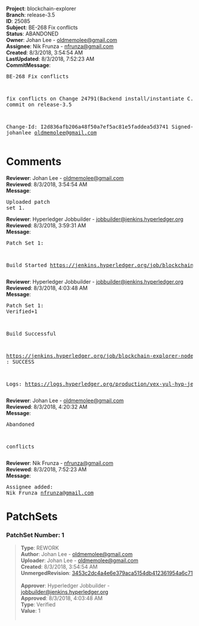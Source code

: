 <strong>Project</strong>: blockchain-explorer<br><strong>Branch</strong>: release-3.5<br><strong>ID</strong>: 25085<br><strong>Subject</strong>: BE-268 Fix conflicts<br><strong>Status</strong>: ABANDONED<br><strong>Owner</strong>: Johan Lee - oldmemolee@gmail.com<br><strong>Assignee</strong>: Nik Frunza - nfrunza@gmail.com<br><strong>Created</strong>: 8/3/2018, 3:54:54 AM<br><strong>LastUpdated</strong>: 8/3/2018, 7:52:23 AM<br><strong>CommitMessage</strong>:<br><pre>BE-268 Fix conflicts

fix conflicts on Change 24791(Backend install/instantiate C.C)) to commit on release-3.5

Change-Id: I2d836afb206a48f50a7ef5ac81e5faddea5d3741
Signed-off-by: johanlee <oldmemolee@gmail.com>
</pre><h1>Comments</h1><strong>Reviewer</strong>: Johan Lee - oldmemolee@gmail.com<br><strong>Reviewed</strong>: 8/3/2018, 3:54:54 AM<br><strong>Message</strong>: <pre>Uploaded patch set 1.</pre><strong>Reviewer</strong>: Hyperledger Jobbuilder - jobbuilder@jenkins.hyperledger.org<br><strong>Reviewed</strong>: 8/3/2018, 3:59:31 AM<br><strong>Message</strong>: <pre>Patch Set 1:

Build Started https://jenkins.hyperledger.org/job/blockchain-explorer-node6-verify-x86_64/362/</pre><strong>Reviewer</strong>: Hyperledger Jobbuilder - jobbuilder@jenkins.hyperledger.org<br><strong>Reviewed</strong>: 8/3/2018, 4:03:48 AM<br><strong>Message</strong>: <pre>Patch Set 1: Verified+1

Build Successful 

https://jenkins.hyperledger.org/job/blockchain-explorer-node6-verify-x86_64/362/ : SUCCESS

Logs: https://logs.hyperledger.org/production/vex-yul-hyp-jenkins-3/blockchain-explorer-node6-verify-x86_64/362</pre><strong>Reviewer</strong>: Johan Lee - oldmemolee@gmail.com<br><strong>Reviewed</strong>: 8/3/2018, 4:20:32 AM<br><strong>Message</strong>: <pre>Abandoned

conflicts</pre><strong>Reviewer</strong>: Nik Frunza - nfrunza@gmail.com<br><strong>Reviewed</strong>: 8/3/2018, 7:52:23 AM<br><strong>Message</strong>: <pre>Assignee added: Nik Frunza <nfrunza@gmail.com></pre><h1>PatchSets</h1><h3>PatchSet Number: 1</h3><blockquote><strong>Type</strong>: REWORK<br><strong>Author</strong>: Johan Lee - oldmemolee@gmail.com<br><strong>Uploader</strong>: Johan Lee - oldmemolee@gmail.com<br><strong>Created</strong>: 8/3/2018, 3:54:54 AM<br><strong>UnmergedRevision</strong>: [3453c2dc4a4e6e379aca5154db412361954a6c71](https://github.com/hyperledger-gerrit-archive/blockchain-explorer/commit/3453c2dc4a4e6e379aca5154db412361954a6c71)<br><br><strong>Approver</strong>: Hyperledger Jobbuilder - jobbuilder@jenkins.hyperledger.org<br><strong>Approved</strong>: 8/3/2018, 4:03:48 AM<br><strong>Type</strong>: Verified<br><strong>Value</strong>: 1<br><br></blockquote>
